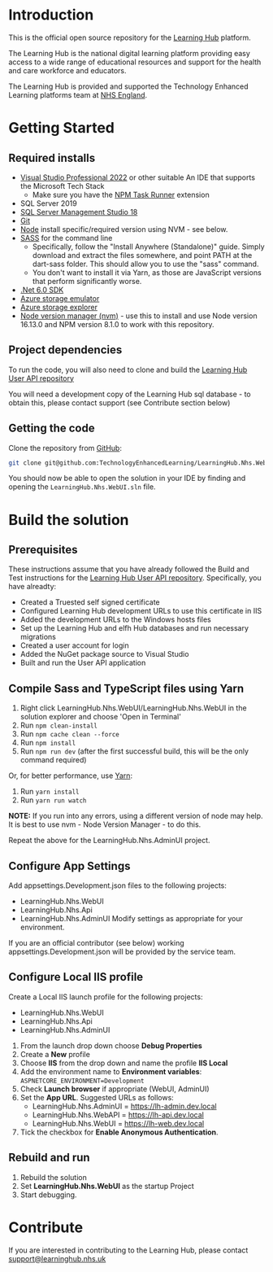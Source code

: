 # Introduction 
This is the official open source repository for the [Learning Hub](https://learninghub.nhs.uk/) platform. 

The Learning Hub is the national digital learning platform providing easy access to a wide range of educational resources and support for the health and care workforce and educators.

The Learning Hub is provided and supported the Technology Enhanced Learning platforms team at [NHS England](https://www.england.nhs.uk/).

# Getting Started

## Required installs
- [Visual Studio Professional 2022](https://visualstudio.microsoft.com/downloads/) or other suitable An IDE that supports the Microsoft Tech Stack
  - Make sure you have the [NPM Task Runner](https://marketplace.visualstudio.com/items?itemName=MadsKristensen.NPMTaskRunner) extension
- SQL Server 2019
- [SQL Server Management Studio 18](https://docs.microsoft.com/en-us/sql/ssms/download-sql-server-management-studio-ssms?view=sql-server-ver15)
- [Git](https://git-scm.com/download)
- [Node](https://nodejs.org/en/download/) install specific/required version using NVM - see below.
- [SASS](https://www.sass-lang.com/install) for the command line
    - Specifically, follow the "Install Anywhere (Standalone)" guide. Simply download and extract the files somewhere, and point PATH at the dart-sass folder. This should allow you to use the "sass" command.
    - You don't want to install it via Yarn, as those are JavaScript versions that perform significantly worse.
- [.Net 6.0 SDK](https://dotnet.microsoft.com/en-us/download/dotnet/6.0)
- [Azure storage emulator](https://dotnet.microsoft.com/en-us/download/dotnet/6.0)
- [Azure storage explorer](https://azure.microsoft.com/en-gb/features/storage-explorer/#overview)
- [Node version manager (nvm)](https://github.com/coreybutler/nvm-windows/releases) - use this to install and use Node version 16.13.0 and NPM version 8.1.0 to work with this repository.

## Project dependencies

To run the code, you will also need to clone and build the [Learning Hub User API repository](https://github.com/TechnologyEnhancedLearning/LearningHub.Nhs.UserApi)

You will need a development copy of the Learning Hub sql database - to obtain this, please contact support (see Contribute section below)

## Getting the code

Clone the repository from [GitHub](https://github.com/TechnologyEnhancedLearning/LearningHub.Nhs.WebUI):

```bash
git clone git@github.com:TechnologyEnhancedLearning/LearningHub.Nhs.WebUI.git
```

You should now be able to open the solution in your IDE by finding and opening the `LearningHub.Nhs.WebUI.sln` file.

# Build the solution

## Prerequisites
These instructions assume that you have already followed the Build and Test instructions for the [Learning Hub User API repository](https://github.com/TechnologyEnhancedLearning/LearningHub.Nhs.UserApi). Specifically, you have alreadty:
- Created a Truested self signed certificate
- Configured Learning Hub development URLs to use this certificate in IIS
- Added the development URLs to the Windows hosts files
- Set up the Learning Hub and elfh Hub databases and run necessary migrations
- Created a user account for login
- Added the NuGet package source to Visual Studio
- Built and run the User API application

## Compile Sass and TypeScript files using Yarn
1. Right click LearningHub.Nhs.WebUI/LearningHub.Nhs.WebUI in the solution explorer and choose 'Open in Terminal'
2. Run `npm clean-install`
3. Run `npm cache clean --force`
4. Run `npm install`
5. Run `npm run dev` (after the first successful build, this will be the only command required)

Or, for better performance, use [Yarn](https://classic.yarnpkg.com/lang/en/docs/install/):

1. Run `yarn install`
2. Run `yarn run watch`

**NOTE:** If you run into any errors, using a different version of node may help. It is best to use nvm - Node Version Manager - to do this.

Repeat the above for the LearningHub.Nhs.AdminUI project.

## Configure App Settings

Add appsettings.Development.json files to the following projects:
- LearningHub.Nhs.WebUI
- LearningHub.Nhs.Api
- LearningHub.Nhs.AdminUI
Modify settings as appropriate for your environment.

If you are an official contributor (see below) working appsettings.Development.json will be provided by the service team.

## Configure Local IIS profile

Create a Local IIS launch profile for the following projects:
- LearningHub.Nhs.WebUI
- LearningHub.Nhs.Api
- LearningHub.Nhs.AdminUI

1. From the launch drop down choose **Debug Properties**
2. Create a **New** profile
3. Choose **IIS** from the drop down and name the profile **IIS Local**
4. Add the environment name to **Environment variables**: `ASPNETCORE_ENVIRONMENT=Development`
5. Check **Launch browser** if appropriate (WebUI, AdminUI)
6. Set the **App URL**. Suggested URLs as follows:
   - LearningHub.Nhs.AdminUI = https://lh-admin.dev.local
   - LearningHub.Nhs.WebAPI = https://lh-api.dev.local
   - LearningHub.Nhs.WebUI = https://lh-web.dev.local
7. Tick the checkbox for **Enable Anonymous Authentication**.

## Rebuild and run

1. Rebuild the solution
2. Set **LearningHub.Nhs.WebUI** as the startup Project
3. Start debugging.


# Contribute
If you are interested in contributing to the Learning Hub, please contact [support@learninghub.nhs.uk](mailto:support@learninghub.nhs.uk)